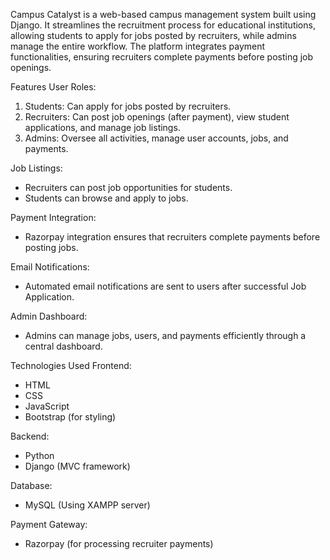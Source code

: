 Campus Catalyst is a web-based campus management system built using Django. It streamlines the recruitment process for educational institutions, allowing students to apply for jobs posted by recruiters, while admins manage the entire workflow. The platform integrates payment functionalities, ensuring recruiters complete payments before posting job openings.

Features
User Roles:
1) Students: Can apply for jobs posted by recruiters.
2) Recruiters: Can post job openings (after payment), view student applications, and manage job listings.
3) Admins: Oversee all activities, manage user accounts, jobs, and payments.
   
Job Listings:
- Recruiters can post job opportunities for students.
- Students can browse and apply to jobs.

Payment Integration:
- Razorpay integration ensures that recruiters complete payments before posting jobs.
  
Email Notifications:
- Automated email notifications are sent to users after successful Job Application.
  
Admin Dashboard:
- Admins can manage jobs, users, and payments efficiently through a central dashboard.
  
Technologies Used
Frontend:
- HTML
- CSS
- JavaScript
- Bootstrap (for styling)

Backend:
- Python
- Django (MVC framework)

Database:
- MySQL (Using XAMPP server)

Payment Gateway:
- Razorpay (for processing recruiter payments)
